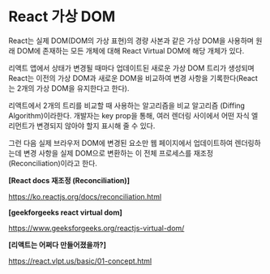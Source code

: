 # React 가상 DOM

React는 실제 DOM(DOM의 가상 표현)의 경량 사본과 같은 가상 DOM을 사용하며 원래 DOM에 존재하는 모든 개체에 대해 React Virtual DOM에 해당 개체가 있다.

리액트 앱에서 상태가 변경될 때마다 업데이트된 새로운 가상 DOM 트리가 생성되며 React는 이전의 가상 DOM과 새로운 DOM을 비교하여 변경 사항을 기록한다(React는 2개의 가상 DOM을 유지한다고 한다).

리액트에서 2개의 트리를 비교할 때 사용하는 알고리즘을 비교 알고리즘 (Diffing Algorithm)이라한다. 개발자는 key prop을 통해, 여러 렌더링 사이에서 어떤 자식 엘리먼트가 변경되지 않아야 할지 표시해 줄 수 있다.

그런 다음 실제 브라우저 DOM에 변경된 요소만 웹 페이지에서 업데이트하여 렌더링하는데 변경 사항을 실제 DOM으로 변환하는 이 전체 프로세스를 재조정 (Reconciliation)이라고 한다.

**[React docs 재조정 (Reconciliation)]**

https://ko.reactjs.org/docs/reconciliation.html


**[geekforgeeks react virtual dom]**

https://www.geeksforgeeks.org/reactjs-virtual-dom/

**[리액트는 어쩌다 만들어졌을까?]**

https://react.vlpt.us/basic/01-concept.html


<!-- 브라우저 DOM을 생성하거나 변경된 경우 **변경된 곳만을 동기화**하여 브라우저 출력을 업데이트하는데(React는 렌더링 간에 차이가 있는 경우에만 DOM 노드를 변경한다),  -->